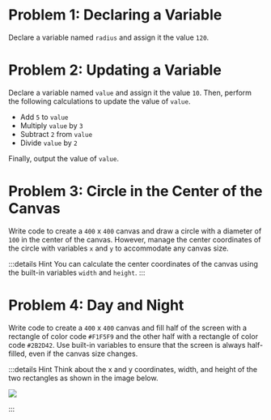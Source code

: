 # Problem 1: Declaring a Variable

Declare a variable named `radius` and assign it the value `120`.

# Problem 2: Updating a Variable

Declare a variable named `value` and assign it the value `10`. Then, perform the following calculations to update the value of `value`.

-   Add `5` to `value`
-   Multiply `value` by `3`
-   Subtract `2` from `value`
-   Divide `value` by `2`

Finally, output the value of `value`.

# Problem 3: Circle in the Center of the Canvas

Write code to create a `400` x `400` canvas and draw a circle with a diameter of `100` in the center of the canvas. However, manage the center coordinates of the circle with variables `x` and `y` to accommodate any canvas size.

:::details Hint
You can calculate the center coordinates of the canvas using the built-in variables `width` and `height`.
:::

# Problem 4: Day and Night

Write code to create a `400` x `400` canvas and fill half of the screen with a rectangle of color code `#F1F5F9` and the other half with a rectangle of color code `#2B2D42`. Use built-in variables to ensure that the screen is always half-filled, even if the canvas size changes.

:::details Hint
Think about the x and y coordinates, width, and height of the two rectangles as shown in the image below.

![](/books/p5_tutorial/images/2-4/3.png)

:::
